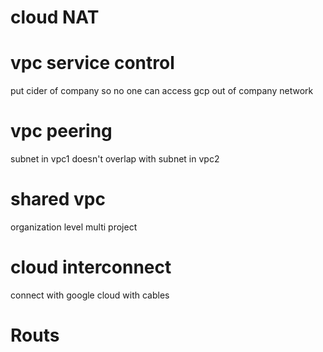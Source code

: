 # cloud NAT

# vpc service control
put cider of company so no one can access gcp out of company network


# vpc peering
subnet in vpc1
doesn't overlap with subnet in vpc2

# shared vpc
organization level 
multi project

# cloud interconnect
connect with google cloud with cables

# Routs


